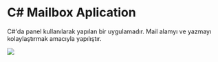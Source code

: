 # C# Mailbox Aplication

C#'da panel kullanılarak yapılan bir uygulamadır. Mail alamyı ve yazmayı kolaylaştırmak amacıyla yapılıştır.

<img src="https://github.com/Oyuasx/Mailbox/blob/master/İmages/mailbox.jpg">